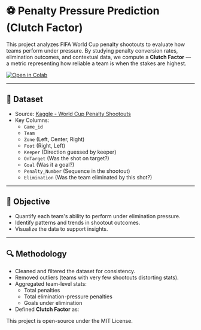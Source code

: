 # ⚽ Penalty Pressure Prediction (Clutch Factor)

This project analyzes FIFA World Cup penalty shootouts to evaluate how teams perform under pressure. By studying penalty conversion rates, elimination outcomes, and contextual data, we compute a **Clutch Factor** — a metric representing how reliable a team is when the stakes are highest.

[![Open in Colab](https://colab.research.google.com/assets/colab-badge.svg)](https://github.com/ali-ab-2003/Football-Team-Clutch-Factor/blob/main/model.ipynb)

---

## 📂 Dataset

- Source: [Kaggle - World Cup Penalty Shootouts](https://www.kaggle.com/datasets/pablollanderos33/world-cup-penalty-shootouts)
- Key Columns:
  - `Game_id`
  - `Team`
  - `Zone` (Left, Center, Right)
  - `Foot` (Right, Left)
  - `Keeper` (Direction guessed by keeper)
  - `OnTarget` (Was the shot on target?)
  - `Goal` (Was it a goal?)
  - `Penalty_Number` (Sequence in the shootout)
  - `Elimination` (Was the team eliminated by this shot?)

---

## 🧠 Objective

- Quantify each team's ability to perform under elimination pressure.
- Identify patterns and trends in shootout outcomes.
- Visualize the data to support insights.

---

## 🔍 Methodology

- Cleaned and filtered the dataset for consistency.
- Removed outliers (teams with very few shootouts distorting stats).
- Aggregated team-level stats:
  - Total penalties
  - Total elimination-pressure penalties
  - Goals under elimination
- Defined **Clutch Factor** as:

This project is open-source under the MIT License.